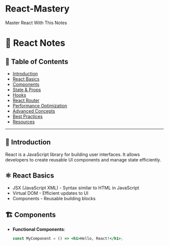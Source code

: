 # React-Mastery
Master React With This Notes
# 🚀 React Notes

## 📖 Table of Contents
- [Introduction](#introduction)
- [React Basics](#react-basics)
- [Components](#components)
- [State & Props](#state--props)
- [Hooks](#hooks)
- [React Router](#react-router)
- [Performance Optimization](#performance-optimization)
- [Advanced Concepts](#advanced-concepts)
- [Best Practices](#best-practices)
- [Resources](#resources)

---

## 📌 Introduction
React is a JavaScript library for building user interfaces. It allows developers to create reusable UI components and manage state efficiently.

## ⚛️ React Basics
- JSX (JavaScript XML) - Syntax similar to HTML in JavaScript
- Virtual DOM - Efficient updates to UI
- Components - Reusable building blocks

## 🏗 Components
- **Functional Components**: 
  ```jsx
  const MyComponent = () => <h1>Hello, React!</h1>;
